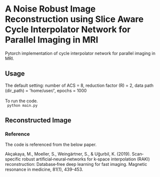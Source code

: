 # A Noise Robust Image Reconstruction using Slice Aware Cycle Interpolator Network for Parallel Imaging in MRI
Pytorch implementation of cycle interpolator network for parallel imaging in MRI. 

## Usage
The default setting: number of ACS = 8, reduction factor (R) = 2, data path (dir_path) = 'home/user/', epochs = 1000\
\
To run the code.\
<code> python main.py </code>


## Reconstructed Image

### Reference
The code is referenced from the below paper.

Akçakaya, M., Moeller, S., Weingärtner, S., & Uğurbil, K. (2019). Scan‐specific robust artificial‐neural‐networks for k‐space interpolation (RAKI) reconstruction: Database‐free deep learning for fast imaging. Magnetic resonance in medicine, 81(1), 439-453.
